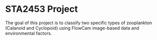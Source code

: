 # STA2453 Project
The goal of this project is to classify two specific types of zooplankton (Calanoid and Cyclopoid) using FlowCam
image-based data and environmental factors.
